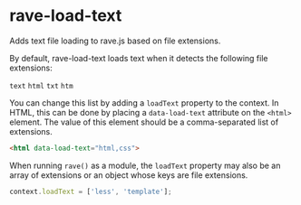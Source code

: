 # rave-load-text

Adds text file loading to rave.js based on file extensions.

By default, rave-load-text loads text when it detects the following file
extensions:

`text` `html` `txt` `htm`

You can change this list by adding a `loadText` property to the context.
In HTML, this can be done by placing a `data-load-text` attribute on the
`<html>` element.  The value of this element should be a comma-separated
list of extensions.

```html
<html data-load-text="html,css">
```

When running `rave()` as a module, the `loadText` property may also be
an array of extensions or an object whose keys are file extensions.

```js
context.loadText = ['less', 'template'];
```
